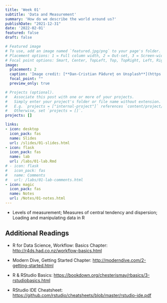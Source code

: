 ```yaml
---
title: 'Week 01'
subtitle: 'Data and Measurement'
summary: 'How do we describe the world around us?'
publishDate: "2021-12-31"
date: '2022-02-01'
featured: false
draft: false

# Featured image
# To use, add an image named `featured.jpg/png` to your page's folder.
# Placement options: 1 = Full column width, 2 = Out-set, 3 = Screen-width
# Focal point options: Smart, Center, TopLeft, Top, TopRight, Left, Right, BottomLeft, Bottom, BottomRight
image:
  placement: 2
  caption: 'Image credit: [**Dan-Cristian Pădureț on Unsplash**](https://unsplash.com/photos/ib5iJHRD5PY)'
  focal_point: ""
  preview_only: true

# Projects (optional).
#   Associate this post with one or more of your projects.
#   Simply enter your project's folder or file name without extension.
#   E.g. `projects = ["internal-project"]` references `content/project/deep-learning/index.md`.
#   Otherwise, set `projects = []`.
projects: []

links:
- icon: desktop
  icon_pack: fas
  name: Slides
  url: /slides/01-slides.html 
- icon: flask
  icon_pack: fas
  name: lab
  url: /labs/01-lab.Rmd
# - icon: flask
#   icon_pack: fas
#   name: Comments
#   url: /labs/01-lab-comments.html
- icon: magic
  icon_pack: fas
  name: Notes
  url: /Notes/01-notes.html
---
```


- Levels of measurement; Measures of central tendency and dispersion; Loading and manipulating data in R


## Additional Readings


- R for Data Science, Workflow: Basics Chapter: http://r4ds.had.co.nz/workflow-basics.html

- Modern Dive, Getting Started Chapter: http://moderndive.com/2-getting-started.html

- R & RStudio Basics: https://bookdown.org/chesterismay/rbasics/3-rstudiobasics.html

- RStudio IDE Cheatsheet: https://github.com/rstudio/cheatsheets/blob/master/rstudio-ide.pdf
